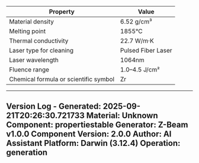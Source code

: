 | Property | Value |
|----------|-------|
| Material density | 6.52 g/cm³ |
| Melting point | 1855°C |
| Thermal conductivity | 22.7 W/m·K |
| Laser type for cleaning | Pulsed Fiber Laser |
| Laser wavelength | 1064nm |
| Fluence range | 1.0–4.5 J/cm² |
| Chemical formula or scientific symbol | Zr |


---
Version Log - Generated: 2025-09-21T20:26:30.721733
Material: Unknown
Component: propertiestable
Generator: Z-Beam v1.0.0
Component Version: 2.0.0
Author: AI Assistant
Platform: Darwin (3.12.4)
Operation: generation
---